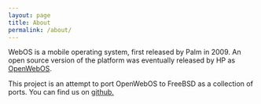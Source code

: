 ```yaml
---
layout: page
title: About
permalink: /about/
---
```


WebOS is a mobile operating system, first released by Palm in 2009. An open
source version of the platform was eventually released by HP as
[OpenWebOS][owos].

This project is an attempt to port OpenWebOS to FreeBSD as a collection of
ports. You can find us on [github.][gh]

[gh]:       http://github.com/FreeWebOS
[owos]:     http://www.openwebosproject.org/
